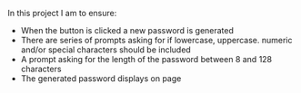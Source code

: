 In this project I am to ensure:

* When the button is clicked a new password is generated
* There are series of prompts asking for if lowercase, uppercase. numeric and/or special characters should be included
* A prompt asking for the length of the password between 8 and 128 characters
* The generated password displays on page
